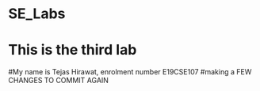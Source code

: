 # SE_Labs
# This is the third lab
#My name is Tejas Hirawat, enrolment number E19CSE107
#making a FEW CHANGES TO COMMIT AGAIN